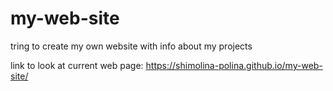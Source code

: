 # my-web-site

tring to create my own website with info about my projects

link to look at current web page: https://shimolina-polina.github.io/my-web-site/
